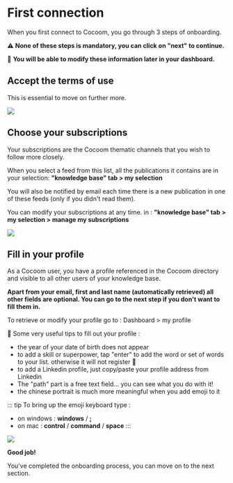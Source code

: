 # First connection

When you first connect to Cocoom, you go through 3 steps of onboarding.

⚠️  **None of these steps is mandatory, you can click on "next" to continue.**

🚧  **You will be able to modify these information later in your dashboard.**


## Accept the terms of use

This is essential to move on further more.

![](https://paper-attachments.dropbox.com/s_5717021DC80B8DBE19E6F19439BD7203EF9C799E1613208534D99CB586604C8E_1588951036442_Plan+de+travail+6cocoom-guides_EN.png)



## Choose your subscriptions

Your subscriptions are the Cocoom thematic channels that you wish to follow more closely.

When you select a feed from this list, all the publications it contains are in your selection:
**"knowledge base" tab > my selection**

You will also be notified by email each time there is a new publication in one of these feeds (only if you didn't read them).

You can modify your subscriptions at any time.
in : **"knowledge base" tab > my selection > manage my subscriptions**


![](https://paper-attachments.dropbox.com/s_5717021DC80B8DBE19E6F19439BD7203EF9C799E1613208534D99CB586604C8E_1588951085365_Plan+de+travail+7cocoom-guides_EN.png)



## Fill in your profile

As a Cocoom user, you have a profile referenced in the Cocoom directory and visible to all other users of your knowledge base.

**Apart from your email, first and last name (automatically retrieved) all other fields are optional. You can go to the next step if you don't want to fill them in.**

To retrieve or modify your profile go to : Dashboard > my profile

👋 Some very useful tips to fill out your profile :


- the year of your date of birth does not appear
- to add a skill or superpower, tap "enter" to add the word or set of words to your list. otherwise it will not register 🙂
- to add a Linkedin profile, just copy/paste your profile address from Linkedin
- The "path" part is a free text field... you can see what you do with it!
- the chinese portrait is much more meaningful when you add emoji to it

::: tip
To bring up the emoji keyboard type :

- on windows : **windows** / **;**
- on mac : **control** / **command** / **space**
:::


![](https://paper-attachments.dropbox.com/s_5717021DC80B8DBE19E6F19439BD7203EF9C799E1613208534D99CB586604C8E_1588951181866_Plan+de+travail+23cocoom-guides_EN.png)


**Good job!**

You've completed the onboarding process, you can move on to the next section.
